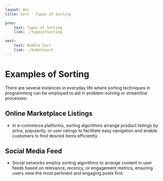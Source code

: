 ```yaml
---
layout: doc
title: Sort - Types of Sorting

prev:
    text: Types of Sorting
    link: ./typesofsorting

next:
    text: Bubble Sort
    link: ./bubblesort
---
```


# Examples of Sorting
There are several instances in everyday life where sorting techniques in programming can be employed to aid in problem-solving or streamline processes:  
  
## Online Marketplace Listings
- In e-commerce platforms, sorting algorithms arrange product listings by price, popularity, or user ratings to facilitate easy navigation and enable customers to find desired items efficiently.
 
## Social Media Feed
- Social networks employ sorting algorithms to arrange content in user feeds based on relevance, recency, or engagement metrics, ensuring users view the most pertinent and engaging posts first.
 